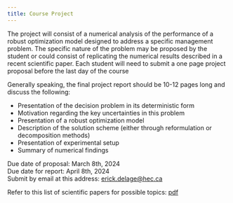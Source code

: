 ```yaml
---
title: Course Project
---
```


The project will consist of a numerical analysis of the performance of a robust optimization model designed to address a specific management problem. 
The specific nature of the problem may be proposed by the student or could consist of replicating the numerical results described in a recent scientific paper. 
Each student will need to submit a one page project proposal before the last day of the course

Generally speaking, the final project report should be 10-12 pages long and discuss the following:
- Presentation of the decision problem in its deterministic form
- Motivation regarding the key uncertainties in this problem
- Presentation of a robust optimization model
- Description of the solution scheme (either through reformulation or decomposition methods)
- Presentation of experimental setup
- Summary of numerical findings

Due date of proposal: March 8th, 2024  
Due date for report: April 8th, 2024  
Submit by email at this address: [erick.delage@hec.ca](mailto:erick.delage@hec.ca?subject=061652_Project_report:)

Refer to this list of scientific papers for possible topics: [pdf](./ProjectReferenceList.pdf)
